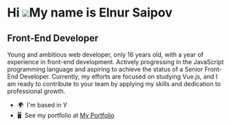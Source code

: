 Hi ![](https://user-images.githubusercontent.com/18350557/176309783-0785949b-9127-417c-8b55-ab5a4333674e.gif)My name is Elnur Saipov
====================================================================================================================================

Front-End Developer
-------------------

Young and ambitious web developer, only 16 years old, with a year of experience in front-end development. Actively progressing in the JavaScript programming language and aspiring to achieve the status of a Senior Front-End Developer. Currently, my efforts are focused on studying Vue.js, and I am ready to contribute to your team by applying my skills and dedication to professional growth.

* 🌍  I'm based in У
* 🖥️  See my portfolio at [My Portfolio](https://eldev-portfolio.netlify.app/)
